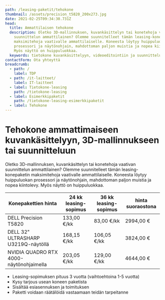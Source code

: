 ```yaml
---
path: /leasing-paketit/tehokone
thumbnail: /assets/precision_t5820_200x273.jpg
date: 2021-02-25T09:34:30.731Z
head:
  title: Ammattilaisen tehokone
  description: Oletko 3D-mallinnuksen, kuvankäsittelyn tai konetehoja vaativan
    suunnittelun ammattilainen? Olemme suunnitelleet tämän leasing-konepaketin
    maksimitehoja vaativalle ammattilaiselle. Koneesta löytyy huippuluokan
    prosessori ja näytönohjain, mahdottoman paljon muistia ja nopea kiintolevy.
    Myös näyttö on huippuluokkaa.
  keywords: tietokone kuvankäsittelyyn, videoeditointiin ja suunnitteluun
contactForm: Ota yhteyttä
breadcrumb:
  - path: /
    label: TDP
  - path: /it-laitteet/
    label: IT-laitteet
  - label: Tietokone-leasing
    path: /tietokone-leasing
  - label: Esimerkkipaketit
    path: /tietokone-leasing-esimerkkipaketit
  - label: Tehokone
---
```

# Tehokone ammattimaiseen kuvankäsittelyyn, 3D-mallinnukseen tai suunnitteluun

Oletko 3D-mallinnuksen, kuvankäsittelyn tai konetehoja vaativan suunnittelun ammattilainen? Olemme suunnitelleet tämän leasing-konepaketin maksimitehoja vaativalle ammattilaiselle. Koneesta löytyy huippuluokan prosessori ja näytönohjain, mahdottoman paljon muistia ja nopea kiintolevy. Myös näyttö on huippuluokkaa.

| Konepakettien hinta                     | 24 kk leasing-sopimus | 36 kk leasing-sopimus | hinta suoraostona |
| --------------------------------------- | --------------------- | --------------------- | ----------------- |
| DELL Precision T5820                    | 133,00 €/kk           | 83,00 €/kk            | 2994,00 €         |
| DELL 32" ULTRASHARP U3219Q-näytöllä     | 168,15 €/kk           | 106,05 €/kk           | 3824,00 €         |
| NVIDIA QUADRO RTX 4000-näytönohjaimella | 203,05 €/kk           | 129,00 €/kk           | 4644,00 €         |

* Leasing-sopimuksen pituus 3 vuotta (vaihtoehtoina 1-5 vuotta)
* Kysy tarjous usean koneen paketista
* Sisältää esiasennuksen ja toimituksen
* Paketti voidaan räätälöidä vastaamaan teidän tarpeitanne

<Cards cardsPerRow="2" cards='[{"bgColor":"lightest","title":"DELL Precision T5820 tehotyöasema","linkBgColor":"darkest","image":"/assets/precision_t5820_200x273.jpg","content":"Jos työhösi liittyvät lyhenteet 3D CAD, CAE, DCC tai ohjelmat kuten Solidworks, Adobe Creative Cloud, PTC, Solid Edge, Barco tai Ansys sinun kannattaa kiinnostua myös T5820 teharista. Kuvan T5820 on tehotyöasema, jonka suorituskyky ei lopu kesken raskaimmissakaan sovelluksissa.\n\nSuorituskyvystä vastaa järeät Intel Xeon suorittimet. Kokoonpano on kattavasti ISV-sertifioitu. Dell Precision T5820 nostaa tehotyöasema-suunnittelun vaatimukset uudelle tasolle. Palkitussa kotelossa jäähdytys- ja käyttöergonomiaratkaisut ovat omaa luokkaansa.\n\nErinomainen työasema yhtä lailla insinööreille ja arkkitehdeille kuin animaattoreille tai analyytikoille.\n\n* Suoritin: Intel Core i9-10920X 12-ydinprosessori\n* Muisti: 32GB DDR4 2666MHz keskusmuistia (max 256GB)\n* Kiintolevy: 512GB SSD-levy (M.2 PCI-E)\n* Optinen asema: DVD Super Multi drive (DVD-RAM, DVD±R/±RW)\n* Verkko-ominaisuudet: Gigabit Ethernet\n* Laajennuspaikat: mm. USB-C(USB3.1 Gen1),USB-A(USB3.1 Gen1), PCI Express x16\n* Käyttöjärjestelmä: Windows 10 Professional 64-bit\n* Muuta: mm. hiiri, näppäimistö\n* Takuu: kolmen vuoden kansainvälinen ProSupport on-site takuu, vasteaika seuraava työpäivä\n* Valmistajan tuotekoodit: GW9KH,14N3X,940-BDXP,DELL-U3219Q,P2X1X3X_3813,9H7D2\n"},{"bgColor":"lightest","title":"NVIDIA QUADRO RTX 4000-näytönohjain","linkBgColor":"darkest","content":"Täydellinen vaihtoehto työasemiin ja ammattikäyttöön. NVIDIA Quadro RTX 4000 tarjoaa uskomattoman 3D-sovellusten suorituskyvyn. GDDR6 ultranopea kaistanleveys on ihanteellinen suurten ja monimutkaisten mallien luomiseen. Täysin uusi näyttömoottori ajaa jopa neljää näyttöä yhtäaikaa. Tukee erittäin korkeita resoluutioita 4x 7680 x 4320 asti. Valmistajan tuotekoodi: 490-BFCY","image":"/assets/p4000_200x241.jpg"},{"bgColor":"lightest","title":"DELL 32\" ULTRASHARP U3219Q","linkBgColor":"darkest","content":"Koe rinomainen värintoisto, tarkkuus ja suorituskyky Dell UltraSharp U3219Q 32″-näytöllä.\n\nTehtalla valmiiksi värikalibroitu IPS LED paneeli tuottaa sRGB 99% väriasteikon mukaisen tarkan väriavaruuden. Näyttö soveltuu hyvin graafiseen suunnittelutyöhöhön ja on erinomainen vaihtoehto myös kuvan- ja videoeditoinnin ammattilaisille\n\nSuunniteltu mukavuutta hakevalle: Korkeussäädettävä jalusta, intuitiiviset säätimet, heijastamaton näyttö ja muotoilu mistä silmä voi nauttia. Valmistajan tuotekoodi: DELL-U3219Q","image":"/assets/dell_u3219q_250x242.jpg"}]' />